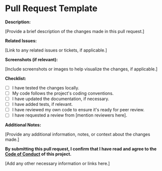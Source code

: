 # Pull Request Template

**Description:**

[Provide a brief description of the changes made in this pull request.]

**Related Issues:**

[Link to any related issues or tickets, if applicable.]

**Screenshots (if relevant):**

[Include screenshots or images to help visualize the changes, if applicable.]

**Checklist:**

- [ ] I have tested the changes locally.
- [ ] My code follows the project's coding conventions.
- [ ] I have updated the documentation, if necessary.
- [ ] I have added tests, if relevant.
- [ ] I have reviewed my own code to ensure it's ready for peer review.
- [ ] I have requested a review from [mention reviewers here].

**Additional Notes:**

[Provide any additional information, notes, or context about the changes made.]

**By submitting this pull request, I confirm that I have read and agree to the [Code of Conduct](link-to-code-of-conduct) of this project.**

[Add any other necessary information or links here.]
